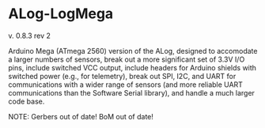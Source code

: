 ALog-LogMega
============

v. 0.8.3
rev 2

Arduino Mega (ATmega 2560) version of the ALog, designed to accomodate a larger numbers of sensors, break out a more significant set of 3.3V I/O pins, include switched VCC output, include headers for Arduino shields with switched power (e.g., for telemetry), break out SPI, I2C, and UART for communications with a wider range of sensors (and more reliable UART communications than the Software Serial library), and handle a much larger code base.

NOTE:
Gerbers out of date!
BoM out of date!
